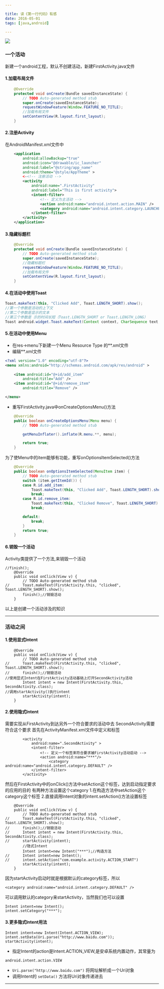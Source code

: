 ```yaml
---

title: 读《第一行代码》有感
date: 2016-05-01
tags: [java,android]

---
```


![](http://pccmxww5q.bkt.clouddn.com/android.gif?imageView2/0/w/560/h/380/q/100 "")

### 一个活动
新建一个android工程，默认不创建活动，新建FirstActivity.java文件
#### 1.加载布局文件

```java
	@Override
	protected void onCreate(Bundle savedInstanceState) {
		// TODO Auto-generated method stub
		super.onCreate(savedInstanceState);
		requestWindowFeature(Window.FEATURE_NO_TITLE);	
		//加载布局文件
		setContentView(R.layout.first_layout);
	}
```

#### 2.注册Activity

在AndroidManifest.xml文件中

```xml
    <application
        android:allowBackup="true"
        android:icon="@drawable/ic_launcher"
        android:label="@string/app_name"
        android:theme="@style/AppTheme" >
        <-<!-- 注册活动 -->
        <activity 
            android:name=".FirstActivity"
            android:label="This is first activity">
            <intent-filter>
                <!-- 定义为主活动 -->
                <action android:name="android.intent.action.MAIN" />
                <category android:name="android.intent.category.LAUNCHER" />
            </intent-filter>
        </activity>
    </application>
```

#### 3.隐藏标题栏

```java
    @Override
	protected void onCreate(Bundle savedInstanceState) {
		// TODO Auto-generated method stub
		super.onCreate(savedInstanceState);
		//隐藏标题栏
		requestWindowFeature(Window.FEATURE_NO_TITLE);	
		//加载布局文件
		setContentView(R.layout.first_layout);		
	}
```

#### 4.在活动中使用Toast

```java
Toast.makeText(this, "Clicked Add", Toast.LENGTH_SHORT).show();
//第一个参数是活动的上下文
//第二个参数是显示的文本
//第三个参数是 示的时间长短（Toast.LENGTH_SHORT or Toast.LENGTH_LONG）
Toast android.widget.Toast.makeText(Context context, CharSequence text, int duration);
```

#### 5.在活动中使用Menu
- 在res->menu下新建一个Menu Resource Type 的**.xml文件
- 编辑**.xml文件

```xml
<?xml version="1.0" encoding="utf-8"?>
<menu xmlns:android="http://schemas.android.com/apk/res/android" >
    
    <item android:id="@+id/add_item"
        android:title="Add" />
    <item android:id="@+id/remove_item"
        android:title="Remove" />

</menu>
```

- 重写FirstActivity.java中onCreateOptionsMenu()方法
```java
	@Override
	public boolean onCreateOptionsMenu(Menu menu) {
		// TODO Auto-generated method stub

		getMenuInflater().inflate(R.menu.**, menu);

		return true;
	}
```

为了使Menu中的item能够有功能，重写onOptionsItemSelected()方法

```java
	@Override
	public boolean onOptionsItemSelected(MenuItem item) {
		// TODO Auto-generated method stub
		switch (item.getItemId()) {
		case R.id.add_item:
			Toast.makeText(this, "Clicked Add", Toast.LENGTH_SHORT).show();
			break;
		case R.id.remove_item:
			Toast.makeText(this, "Clicked Remove", Toast.LENGTH_SHORT).show();
			break;

		default:
			break;
		}
		return true;
	}
```

#### 6.销毁一个活动
Activity类提供了一个方法,来销毁一个活动

```
//finish();
	@Override
	public void onClick(View v) {
		// TODO Auto-generated method stub
//		Toast.makeText(FirstActivity.this, "clicked", Toast.LENGTH_SHORT).show();
		finish();//销毁活动		
	}
```

以上是创建一个活动涉及的知识

---

### 活动之间
#### 1.使用显式Intent

```
	@Override
	public void onClick(View v) {
		// TODO Auto-generated method stub
//		Toast.makeText(FirstActivity.this, "clicked", Toast.LENGTH_SHORT).show();
//		finish();//销毁活动
//使用显式Intent在FirstActivity活动基础上打开SecondActivity活动
		Intent intent = new Intent(FirstActivity.this, SecondActivity.class);
//调用startActivity()执行intent
		startActivity(intent);
	}
```

#### 2.使用隐式Intent

需要实现从FirstActivity到达另外一个符合要求的活动中去
SecondActivity需要符合这个要求
首先在ActivityManifest.xml文件中定义<action />和<category />标签

```
        <activity 
            android:name=".SecondActivity" >
            <intent-filter>
                <!-- 定义一个标签来符合要求被FirstActivity活动启动 -->
                <action android:name="***"/>
                	<category android:name="android.intent.category.DEFAULT" />
            </intent-filter>
        </activity>
```

然后在FirstActivity中的onClick()方法中setAction这个标签，达到启动指定要求的应用的目的
有两种方法设置这个category
1.在构造方法中setAction这个category这个标签
2.直接调用Intent对象的intent.setAction()方法设置标签

```
	@Override
	public void onClick(View v) {
		// TODO Auto-generated method stub
//		Toast.makeText(FirstActivity.this, "clicked", Toast.LENGTH_SHORT).show();
//		finish();//销毁活动
//		Intent intent = new Intent(FirstActivity.this, SecondActivity.class);
//		startActivity(intent);
		//隐式Intent
		Intent intent=new Intent("***");//构造方法
//		Intent intent=new Intent();
//		intent.setAction("com.example.activity.ACTION_START")
		startActivity(intent);
	}	
```

因为startActivity启动时就是根据默认的category标签，所以

```
<category android:name="android.intent.category.DEFAULT" />
```

可以调用默认的category来startActivity，当然我们也可以设置

```
Intent intent=new Intent();
intent.setCategory("***");
```

#### 3.更多隐式Intent用法

```
Intent intent=new Intent(Intent.ACTION_VIEW);
intent.setData(Uri.parse("http://www.baidu.com"));
startActivity(intent);
```

- 指定Intent的action是Intent.ACTION_VIEW,是安卓系统内置动作，其常量为

```
android.intent.action.VIEW
```
- ```Uri.parse("http://www.baidu.com")``` 将网址解析成一个Uri对象
- 调用Intent的 ```setData()``` 方法将Uri对象传递进去


---
